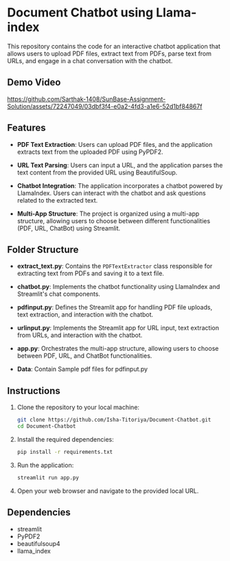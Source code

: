 # Document Chatbot using Llama-index
This repository contains the code for an interactive chatbot application that allows users to upload PDF files, extract text from PDFs, parse text from URLs, and engage in a chat conversation with the chatbot.

## Demo Video
https://github.com/Sarthak-1408/SunBase-Assignment-Solution/assets/72247049/03dbf3f4-e0a2-4fd3-a1e6-52d1bf84867f

## Features

- **PDF Text Extraction**: Users can upload PDF files, and the application extracts text from the uploaded PDF using PyPDF2.

- **URL Text Parsing**: Users can input a URL, and the application parses the text content from the provided URL using BeautifulSoup.

- **Chatbot Integration**: The application incorporates a chatbot powered by LlamaIndex. Users can interact with the chatbot and ask questions related to the extracted text.

- **Multi-App Structure**: The project is organized using a multi-app structure, allowing users to choose between different functionalities (PDF, URL, ChatBot) using Streamlit.

## Folder Structure

- **extract_text.py**: Contains the `PDFTextExtractor` class responsible for extracting text from PDFs and saving it to a text file.

- **chatbot.py**: Implements the chatbot functionality using LlamaIndex and Streamlit's chat components.

- **pdfinput.py**: Defines the Streamlit app for handling PDF file uploads, text extraction, and interaction with the chatbot.

- **urlinput.py**: Implements the Streamlit app for URL input, text extraction from URLs, and interaction with the chatbot.

- **app.py**: Orchestrates the multi-app structure, allowing users to choose between PDF, URL, and ChatBot functionalities.
- **Data**: Contain Sample pdf files for pdfinput.py

## Instructions

1. Clone the repository to your local machine:

    ```bash
    git clone https://github.com/Isha-Titoriya/Document-Chatbot.git
    cd Document-Chatbot
    ```

2. Install the required dependencies:

    ```bash
    pip install -r requirements.txt
    ```

3. Run the application:

    ```bash
    streamlit run app.py
    ```

4. Open your web browser and navigate to the provided local URL.

## Dependencies

- streamlit
- PyPDF2
- beautifulsoup4
- llama_index

